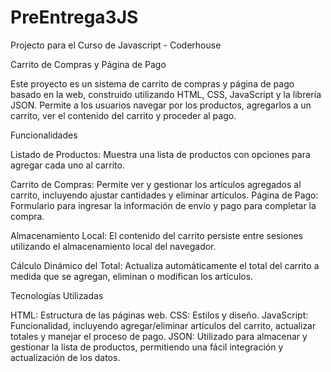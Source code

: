 # PreEntrega3JS
Projecto para el Curso de Javascript - Coderhouse

Carrito de Compras y Página de Pago

Este proyecto es un sistema de carrito de compras y página de pago basado en la web, construido utilizando HTML, CSS, JavaScript  y la librería JSON. Permite a los usuarios navegar por los productos, agregarlos a un carrito, ver el contenido del carrito y proceder al pago.

Funcionalidades

Listado de Productos: Muestra una lista de productos con opciones para agregar cada uno al carrito.

Carrito de Compras: Permite ver y gestionar los artículos agregados al carrito, incluyendo ajustar cantidades y eliminar artículos.
Página de Pago: Formulario para ingresar la información de envío y pago para completar la compra.

Almacenamiento Local: El contenido del carrito persiste entre sesiones utilizando el almacenamiento local del navegador.

Cálculo Dinámico del Total: Actualiza automáticamente el total del carrito a medida que se agregan, eliminan o modifican los artículos.

Tecnologías Utilizadas

HTML: Estructura de las páginas web.
CSS: Estilos y diseño.
JavaScript: Funcionalidad, incluyendo agregar/eliminar artículos del carrito, actualizar totales y manejar el proceso de pago.
JSON: Utilizado para almacenar y gestionar la lista de productos, permitiendo una fácil integración y actualización de los datos.
